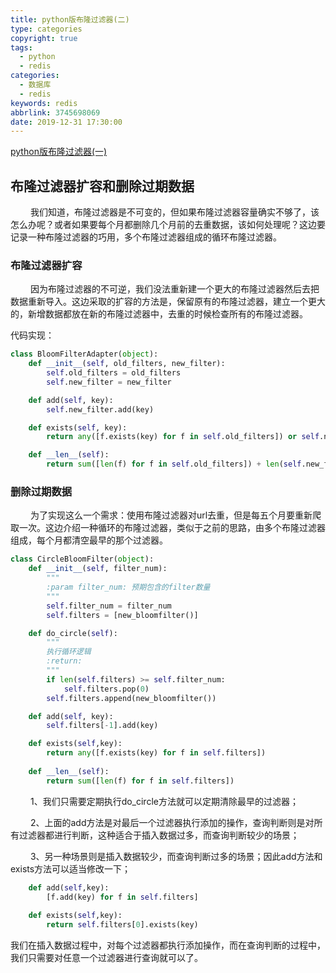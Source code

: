 ```yaml
---
title: python版布隆过滤器(二)
type: categories
copyright: true
tags:
  - python
  - redis
categories:
  - 数据库
  - redis
keywords: redis
abbrlink: 3745698069
date: 2019-12-31 17:30:00
---
```


<script type="text/javascript" src="/js/src/bai.js"></script>

[python版布隆过滤器(一)][blom]

## 布隆过滤器扩容和删除过期数据

&emsp;&emsp; 我们知道，布隆过滤器是不可变的，但如果布隆过滤器容量确实不够了，该怎么办呢？或者如果要每个月都删除几个月前的去重数据，该如何处理呢？这边要记录一种布隆过滤器的巧用，多个布隆过滤器组成的循环布隆过滤器。

<!-- more -->

### 布隆过滤器扩容
&emsp;&emsp; 因为布隆过滤器的不可逆，我们没法重新建一个更大的布隆过滤器然后去把数据重新导入。这边采取的扩容的方法是，保留原有的布隆过滤器，建立一个更大的，新增数据都放在新的布隆过滤器中，去重的时候检查所有的布隆过滤器。

代码实现：
```python
class BloomFilterAdapter(object):
    def __init__(self, old_filters, new_filter):
        self.old_filters = old_filters
        self.new_filter = new_filter

    def add(self, key):
        self.new_filter.add(key)

    def exists(self, key):
        return any([f.exists(key) for f in self.old_filters]) or self.new_filter.exists(key)

    def __len__(self):
        return sum([len(f) for f in self.old_filters]) + len(self.new_filter)
```

### 删除过期数据

&emsp;&emsp; 为了实现这么一个需求：使用布隆过滤器对url去重，但是每五个月要重新爬取一次。这边介绍一种循环的布隆过滤器，类似于之前的思路，由多个布隆过滤器组成，每个月都清空最早的那个过滤器。

```python
class CircleBloomFilter(object):
    def __init__(self, filter_num):
        """
        :param filter_num: 预期包含的filter数量
        """
        self.filter_num = filter_num
        self.filters = [new_bloomfilter()]

    def do_circle(self):
        """
        执行循环逻辑
        :return: 
        """
        if len(self.filters) >= self.filter_num:
            self.filters.pop(0)
        self.filters.append(new_bloomfilter())

    def add(self, key):
        self.filters[-1].add(key)

    def exists(self,key):
        return any([f.exists(key) for f in self.filters])
    
    def __len__(self):
        return sum([len(f) for f in self.filters])
```

&emsp;&emsp; 1、我们只需要定期执行do_circle方法就可以定期清除最早的过滤器；

&emsp;&emsp; 2、上面的add方法是对最后一个过滤器执行添加的操作，查询判断则是对所有过滤器都进行判断，这种适合于插入数据过多，而查询判断较少的场景；

&emsp;&emsp; 3、另一种场景则是插入数据较少，而查询判断过多的场景；因此add方法和exists方法可以适当修改一下；
```python
    def add(self,key):
        [f.add(key) for f in self.filters]
        
    def exists(self,key):
        return self.filters[0].exists(key)
```
我们在插入数据过程中，对每个过滤器都执行添加操作，而在查询判断的过程中，我们只需要对任意一个过滤器进行查询就可以了。


[blom]: https://blog.leslie168.com/posts/1886603895.html
